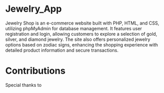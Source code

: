 # Jewelry_App
Jewelry Shop is an e-commerce website built with PHP, HTML, and CSS, utilizing phpMyAdmin for database management. It features user registration and login, allowing customers to explore a selection of gold, silver, and diamond jewelry. The site also offers personalized jewelry options based on zodiac signs, enhancing the shopping experience with detailed product information and secure transactions.

# Contributions
Special thanks to 
